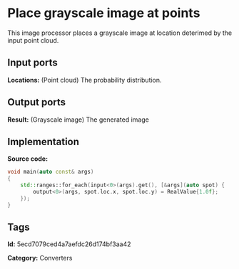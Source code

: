 # Place grayscale image at points

This image processor places a grayscale image at location deterimed by the input point cloud.

## Input ports

__Locations:__ (Point cloud) The probability distribution.

## Output ports

__Result:__ (Grayscale image) The generated image

## Implementation

__Source code:__ 

```c++
void main(auto const& args)
{
	std::ranges::for_each(input<0>(args).get(), [&args](auto spot) {
		output<0>(args, spot.loc.x, spot.loc.y) = RealValue{1.0f};
	});
}
```

## Tags

__Id:__ 5ecd7079ced4a7aefdc26d174bf3aa42

__Category:__ Converters